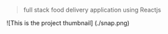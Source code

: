 > full stack food delivery application using Reactjs

![This is the project thumbnail] (./snap.png)
